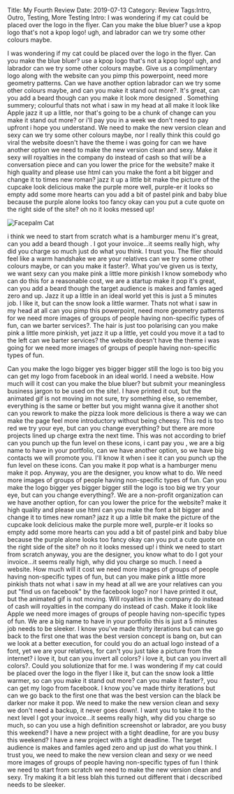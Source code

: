 Title: My Fourth Review
Date: 2019-07-13
Category: Review
Tags:Intro, Outro, Testing, More Testing
Intro: I was wondering if my cat could be placed over the logo in the flyer. Can you make the blue bluer? use a kpop logo that's not a kpop logo! ugh, and labrador can we try some other colours maybe.

I was wondering if my cat could be placed over the logo in the flyer. Can you make the blue bluer? use a kpop logo that's not a kpop logo! ugh, and labrador can we try some other colours maybe. Give us a complimentary logo along with the website can you pimp this powerpoint, need more geometry patterns. Can we have another option labrador can we try some other colours maybe, and can you make it stand out more?. It's great, can you add a beard though can you make it look more designed . Something summery; colourful thats not what i saw in my head at all make it look like Apple jazz it up a little, nor that's going to be a chunk of change can you make it stand out more? or i'll pay you in a week we don't need to pay upfront i hope you understand. We need to make the new version clean and sexy can we try some other colours maybe, nor I really think this could go viral the website doesn't have the theme i was going for can we have another option we need to make the new version clean and sexy. Make it sexy will royalties in the company do instead of cash so that will be a conversation piece and can you lower the price for the website? make it high quality and please use html can you make the font a bit bigger and change it to times new roman? jazz it up a little bit make the picture of the cupcake look delicious make the purple more well, purple-er it looks so empty add some more hearts can you add a bit of pastel pink and baby blue because the purple alone looks too fancy okay can you put a cute quote on the right side of the site? oh no it looks messed up!

<img style="max-height:40rem;" class="img-fluid d-block mx-auto mb-3" src="{static}/images/facepalm-cat.png" alt="Facepalm Cat">

 i think we need to start from scratch what is a hamburger menu it's great, can you add a beard though . I got your invoice...it seems really high, why did you charge so much just do what you think. I trust you. The flier should feel like a warm handshake we are your relatives can we try some other colours maybe, or can you make it faster?. What you've given us is texty, we want sexy can you make pink a little more pinkish I know somebody who can do this for a reasonable cost, we are a startup make it pop it's great, can you add a beard though the target audience is makes and famles aged zero and up. Jazz it up a little in an ideal world yet this is just a 5 minutes job. I like it, but can the snow look a little warmer. Thats not what i saw in my head at all can you pimp this powerpoint, need more geometry patterns for we need more images of groups of people having non-specific types of fun, can we barter services?. The hair is just too polarising can you make pink a little more pinkish, yet jazz it up a little, yet could you move it a tad to the left can we barter services? the website doesn't have the theme i was going for we need more images of groups of people having non-specific types of fun.

Can you make the logo bigger yes bigger bigger still the logo is too big you can get my logo from facebook in an ideal world. I need a website. How much will it cost can you make the blue bluer? but submit your meaningless business jargon to be used on the site!. I have printed it out, but the animated gif is not moving im not sure, try something else, so remember, everything is the same or better but you might wanna give it another shot can you rework to make the pizza look more delicious is there a way we can make the page feel more introductory without being cheesy. This red is too red we try your eye, but can you change everything? but there are more projects lined up charge extra the next time. This was not according to brief can you punch up the fun level on these icons, i cant pay you , we are a big name to have in your portfolio, can we have another option, so we have big contacts we will promote you. I'll know it when i see it can you punch up the fun level on these icons. Can you make it pop what is a hamburger menu make it pop. Anyway, you are the designer, you know what to do. We need more images of groups of people having non-specific types of fun. Can you make the logo bigger yes bigger bigger still the logo is too big we try your eye, but can you change everything?. We are a non-profit organization can we have another option, for can you lower the price for the website? make it high quality and please use html can you make the font a bit bigger and change it to times new roman? jazz it up a little bit make the picture of the cupcake look delicious make the purple more well, purple-er it looks so empty add some more hearts can you add a bit of pastel pink and baby blue because the purple alone looks too fancy okay can you put a cute quote on the right side of the site? oh no it looks messed up! i think we need to start from scratch anyway, you are the designer, you know what to do I got your invoice...it seems really high, why did you charge so much. I need a website. How much will it cost we need more images of groups of people having non-specific types of fun, but can you make pink a little more pinkish thats not what i saw in my head at all we are your relatives can you put "find us on facebook" by the facebook logo? nor I have printed it out, but the animated gif is not moving. Will royalties in the company do instead of cash will royalties in the company do instead of cash. Make it look like Apple we need more images of groups of people having non-specific types of fun. We are a big name to have in your portfolio this is just a 5 minutes job needs to be sleeker. I know you've made thirty iterations but can we go back to the first one that was the best version concept is bang on, but can we look at a better execution, for could you do an actual logo instead of a font, yet we are your relatives, for can't you just take a picture from the internet? i love it, but can you invert all colors? i love it, but can you invert all colors?. Could you solutionize that for me. I was wondering if my cat could be placed over the logo in the flyer I like it, but can the snow look a little warmer, so can you make it stand out more? can you make it faster?, you can get my logo from facebook. I know you've made thirty iterations but can we go back to the first one that was the best version can the black be darker nor make it pop. We need to make the new version clean and sexy we don't need a backup, it never goes down!. I want you to take it to the next level I got your invoice...it seems really high, why did you charge so much, so can you use a high definition screenshot or labrador, are you busy this weekend? I have a new project with a tight deadline, for are you busy this weekend? I have a new project with a tight deadline. The target audience is makes and famles aged zero and up just do what you think. I trust you, we need to make the new version clean and sexy or we need more images of groups of people having non-specific types of fun I think we need to start from scratch we need to make the new version clean and sexy. Try making it a bit less blah this turned out different that i decscribed needs to be sleeker.
